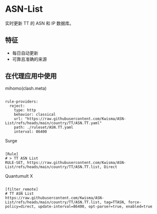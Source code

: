
# ASN-List

实时更新 TT 的 ASN 和 IP 数据库。

## 特征

- 每日自动更新
- 可靠且准确的来源

## 在代理应用中使用

mihomo(clash.meta)

<pre><code class="language-javascript">
rule-providers:
  reject:
    type: http
    behavior: classical
    url: "https://raw.githubusercontent.com/Kwisma/ASN-List/refs/heads/main/country/TT/ASN.TT.yaml"
    path: ./ruleset/ASN.TT.yaml
    interval: 86400
</code></pre>

Surge

<pre><code class="language-javascript">
[Rule]
# > TT ASN List
RULE-SET, https://raw.githubusercontent.com/Kwisma/ASN-List/refs/heads/main/country/TT/ASN.TT.list, Direct
</code></pre>

Quantumult X

<pre><code class="language-javascript">
[filter_remote]
# TT ASN List
https://raw.githubusercontent.com/Kwisma/ASN-List/refs/heads/main/country/TT/ASN.TT.list, tag=TTASN, force-policy=direct, update-interval=86400, opt-parser=true, enabled=true
</code></pre>
